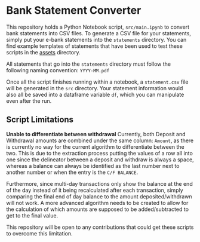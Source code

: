 # Bank Statement Converter

This repository holds a Python Notebook script, `src/main.ipynb` to convert bank statements into CSV files. To generate a CSV file for your statements, simply put your e-bank statements into the `statements` directory. You can find example templates of statements that have been used to test these scripts in the [assets](./assets) directory.

All statements that go into the `statements` directory must follow the following naming convention:
`YYYY-MM.pdf`

Once all the script finishes running within a notebook, a `statement.csv` file will be generated in the `src` directory. Your statement information would also all be saved into a dataframe variable `df`, which you can manipulate even after the run.

## Script Limitations

**Unable to differentiate between withdrawal**
Currently, both Deposit and Withdrawal amounts are combined under the same column: `Amount`, as there is currently no way for the current algorithm to differentiate between the two. This is due to the extraction process putting the values of a row all into one since the delineator between a deposit and withdraw is always a space, whereas a balance can always be identified as the last number next to another number or when the entry is the `C/F BALANCE`.

Furthermore, since multi-day transactions only show the balance at the end of the day instead of it being recalculated after each transaction, simply comparing the final end of day balance to the amount deposited/withdrawn will not work. A more advanced algorithm needs to be created to allow for the calculation of which amounts are supposed to be added/subtracted to get to the final value.

This repository will be open to any contributions that could get these scripts to overcome this limitation.
